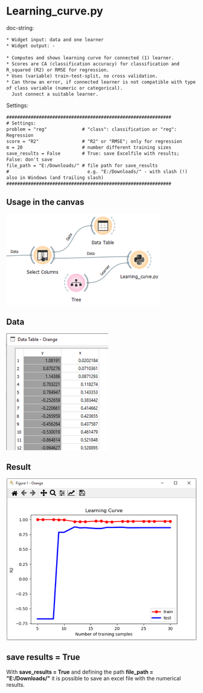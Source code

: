 # Learning_curve.py

doc-string:
```
* Widget input: data and one learner
* Widget output: -

* Computes and shows learning curve for connected (1) learner.
* Scores are CA (classification accuracy) for classification and R_squared (R2) or RMSE for regression.
* Uses (variable) train-test-split, no cross validation.
* Can throw an error, if connected learner is not compatible with type of class variable (numeric or categorical). 
  Just connect a suitable learner.

```
Settings:
```
#############################################################
# Settings:
problem = "reg"             # "class": classification or "reg": Regression
score = "R2"                # "R2" or "RMSE"; only for regression 
m = 20                      # number different training sizes
save_results = False        # True: save Excelfile with results; False: don't save
file_path = "E:/Downloads/" # file path for save_results
#                             e.g. "E:/Downloads/" - with slash (!) also in Windows (and trailing slash)
#############################################################
```

## Usage in the canvas

![](images/learning_curve_01.png)

## Data

![](images/learning_curve_02.png)

## Result

![](images/learning_curve_03.png)

## save results = True

With __save_results = True__ and defining the path __file_path = "E:/Downloads/"__ it is possible to save an excel file with the numerical results.

